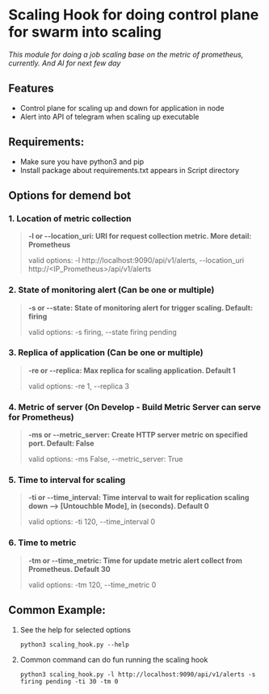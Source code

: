 # Scaling Hook for doing control plane for swarm into scaling

*This module for doing a job scaling base on the metric of prometheus, currently. And AI for next few day*

## Features
- Control plane for scaling up and down for application in node
- Alert into API of telegram when scaling up executable

## Requirements:
- Make sure you have python3 and pip
- Install package about requirements.txt appears in Script directory

## Options for demend bot

### 1. Location of metric collection
>
> **-l or --location_uri: URI for request collection metric. More detail: Prometheus**
>
> valid options: -l http://localhost:9090/api/v1/alerts, --location_uri http://<IP_Prometheus>/api/v1/alerts

### 2. State of monitoring alert (Can be one or multiple)
>
> **-s or --state: State of monitoring alert for trigger scaling. Default: firing**
>
> valid options: -s firing, --state firing pending

### 3. Replica of application (Can be one or multiple)
>
> **-re or --replica: Max replica for scaling application. Default 1**
>
> valid options: -re 1, --replica 3

### 4. Metric of server (On Develop - Build Metric Server can serve for Prometheus)
>
> **-ms or --metric_server: Create HTTP server metric on specified port. Default: False**
>
> valid options: -ms False, --metric_server: True

### 5. Time to interval for scaling
>
> **-ti or --time_interval: Time interval to wait for replication scaling down --> [Untouchble Mode], in (seconds). Default 0**
>
> valid options: -ti 120, --time_interval 0

### 6. Time to metric
>
> **-tm or --time_metric: Time for update metric alert collect from Prometheus. Default 30**
>
> valid options: -tm 120, --time_metric 0

## Common Example:
1. See the help for selected options

    `python3 scaling_hook.py --help`

2. Common command can do fun running the scaling hook

    `python3 scaling_hook.py -l http://localhost:9090/api/v1/alerts -s firing pending -ti 30 -tm 0`